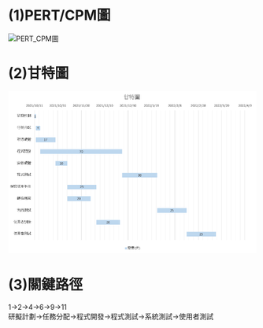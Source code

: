 # (1)PERT/CPM圖
![PERT_CPM圖](PERT_CPM圖.png "PERT/CPM圖")
# (2)甘特圖
![甘特圖](甘特圖.png "甘特圖")
# (3)關鍵路徑
1->2->4->6->9->11  
研擬計劃->任務分配->程式開發->程式測試->系統測試->使用者測試
